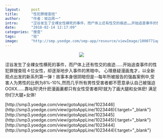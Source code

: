 ```yaml
---
layout:     post
title:      "性犯罪搜查班"
author:     "作者：坂边周一"
intro:      "涩谷发生了全裸女性横死的事件，而尸体上还有性交的痕迹……开始追查事件的性犯罪搜查班４位女性，却逐渐地步入事件的黑暗中。 心理悬疑漫画鬼才，以全新观点出发的新系列第一弹！故事本身很阴暗但是--每年所被报告的强姦案例中,受害人为男性的比例为8%-10%,然而几乎所有男性受害者都不愿意承认自己被强迫OOXX......靠吆阿!凴什麽漫画裏都只有女性受害者阿!就为了画大腿和女体麽! 满足你们!大腿+女体!"
date:       "2018-02-14 12:17:09"
categories: "搜查"
tags:       "班"
image:      "http://smp.yoedge.com/smp-app/resource/viewImage/1000771appline.png"
---
```

<div style="text-align: center">
<p><img src="http://smp.yoedge.com/smp-app/resource/viewImage/1000771appline.png"/></p>
</div>
<p class="post-meta">
<span>涩谷发生了全裸女性横死的事件，而尸体上还有性交的痕迹……开始追查事件的性犯罪搜查班４位女性，却逐渐地步入事件的黑暗中。 心理悬疑漫画鬼才，以全新观点出发的新系列第一弹！故事本身很阴暗但是--每年所被报告的强姦案例中,受害人为男性的比例为8%-10%,然而几乎所有男性受害者都不愿意承认自己被强迫OOXX......靠吆阿!凴什麽漫画裏都只有女性受害者阿!就为了画大腿和女体麽! 满足你们!大腿+女体!</span>
</p>
[http://smp3.yoedge.com/view/gotoAppLine/1023446](http://smp3.yoedge.com/view/gotoAppLine/1023446){:target="_blank"}
[http://smp3.yoedge.com/view/gotoAppLine/1023445](http://smp3.yoedge.com/view/gotoAppLine/1023445){:target="_blank"}
[http://smp3.yoedge.com/view/gotoAppLine/1023444](http://smp3.yoedge.com/view/gotoAppLine/1023444){:target="_blank"}


